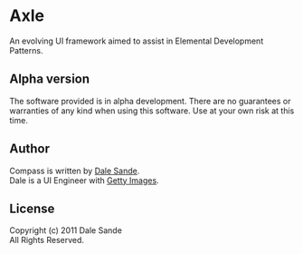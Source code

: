 # Axle
An evolving UI framework aimed to assist in Elemental Development Patterns.

## Alpha version
The software provided is in alpha development.  There are no guarantees or warranties of any kind when using this software.  Use at your own risk at this time.

## Author
Compass is written by [Dale Sande][dale_sande].<br>
Dale is a UI Engineer with [Getty Images][gettyimages.com].

## License
Copyright (c) 2011 Dale Sande<br>
All Rights Reserved.

[dale_sande]: http://blog.mbreo.com
[gettyimages.com]: http://www.gettyimages.com